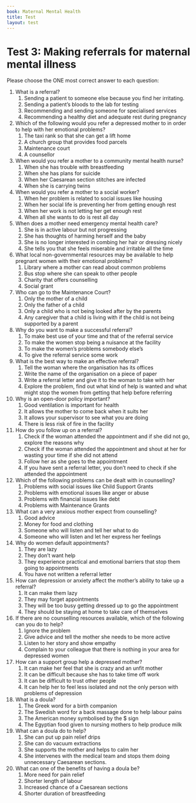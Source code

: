 ```yaml
---
book: Maternal Mental Health
title: Test
layout: test
---
```


# Test 3: Making referrals for maternal mental illness

Please choose the ONE most correct answer to each question:
 
1.	What is a referral?
	1.	Sending a patient to someone else because you find her irritating.
	1.	Sending a patient’s bloods to the lab for testing
	1.	Recommending and sending someone for specialised services
	1.	Recommending a healthy diet and adequate rest during pregnancy
2.	Which of the following would you refer a depressed mother to in order to help with her emotional problems?
	1.	The taxi rank so that she can get a lift home
	1.	A church group that provides food parcels
	1.	Maintenance court 
	1.	A counsellor
3.	When would you refer a mother to a community mental health nurse?
	1.	When she has trouble with breastfeeding
	1.	When she has plans for suicide
	1.	When her Caesarean section stitches are infected
	1.	When she is carrying twins
4.	When would you refer a mother to a social worker?
	1.	When her problem is related to social issues like housing
	1.	When her social life is preventing her from getting enough rest
	1.	When her work is not letting her get enough rest
	1.	When all she wants to do is rest all day
5.	When does a mother need emergency mental health care?
	1.	She is in active labour but not progressing
	1.	She has thoughts of harming herself and the baby
	1.	She is no longer interested in combing her hair or dressing nicely
	1.	She tells you that she feels miserable and irritable all the time
6.	What local non-governmental resources may be available to help pregnant women with their emotional problems? 
	1.	Library where a mother can read about common problems
	1.	Bus stop where she can speak to other people
	1.	Charity that offers counselling
	1.	Social grant
7.	Who can go to the Maintenance Court?
	1.	Only the mother of a child
	1.	Only the father of a child
	1.	Only a child who is not being looked after by the parents
	1.	Any caregiver that a child is living with if the child is not being supported by a parent
8.	Why do you want to make a successful referral? 
	1.	To make best use of your time and that of the referral service
	1.	To make the women stop being a nuisance at the facility
	1.	To make the women’s problems somebody else’s
	1.	To give the referral service some work
9.	What is the best way to make an effective referral?
	1.	Tell the woman where the organisation has its offices
	1.	Write the name of the organisation on a piece of paper
	1.	Write a referral letter and give it to the woman to take with her
	1.	Explore the problem, find out what kind of help is wanted and what might stop the women from getting that help before referring
10.	Why is an open-door policy important?
	1.	Good ventilation is important for health
	1.	It allows the mother to come back when it suits her
	1.	It allows your supervisor to see what you are doing
	1.	There is less risk of fire in the facility
11.	How do you follow up on a referral?
	1.	Check if the woman attended the appointment  and if she did not go, explore the reasons why
	1.	Check if the woman attended the appointment and shout at her for wasting your time if she did not attend
	1.	Follow her as she goes to the appointment
	1.	If you have sent a referral letter, you don’t need to check if she attended the appointment 
12.	Which of the following problems can be dealt with in counselling?
	1.	Problems with social issues like Child Support Grants 
	1.	Problems with emotional issues like anger or abuse
	1.	Problems with financial issues like debt
	1.	Problems with Maintenance Grants 
13.	What can a very anxious mother expect from counselling?
	1.	Good advice
	1.	Money for food and clothing
	1.	Someone who will listen and tell her what to do
	1.	Someone who will listen and let her express her feelings 
14.	Why do women default appointments?
	1.	They are lazy
	1.	They don’t want help
	1.	They experience practical and emotional barriers that stop them going to appointments
	1.	You have not written a referral letter
15.	How can depression or anxiety affect the mother’s ability to take up a referral?
	1.	It can make them lazy
	1.	They may forget appointments
	1.	They will be too busy getting dressed up to go the appointment
	1.	They should be staying at home to take care of themselves
16.	If there are no counselling resources available, which of the following can you do to help?
	1.	Ignore the problem
	1.	Give advice and tell the mother she needs to be more active
	1.	Listen to her story and show empathy
	1.	Complain to your colleague that there is nothing in your area for depressed women 
17.	How can a support group help a depressed mother?
	1.	It can make her feel that she is crazy and an unfit mother
	1.	It can be difficult because she has to take time off work
	1.	It can be difficult to trust other people
	1.	It can help her to feel less isolated and not the only person with problems of depression
18.	What is a doula?
	1.	The Greek word for a birth companion
	1.	The Swedish word for a back massage done to help labour pains
	1.	The American money symbolised by the $ sign
	1.	The Egyptian food given to nursing mothers to help produce milk 
19.	What can a doula do to help?
	1.	She can put up pain relief drips
	1.	She can do vacuum extractions
	1.	She supports the mother and helps to calm her
	1.	She intervenes with the medical team and stops them doing unnecessary Caesarean sections. 
20.	What can one of the benefits of having a doula be?
	1.	More need for pain relief
	1.	Shorter length of labour
	1.	Increased chance of a Caesarean sections 
	1.	Shorter duration of breastfeeding
